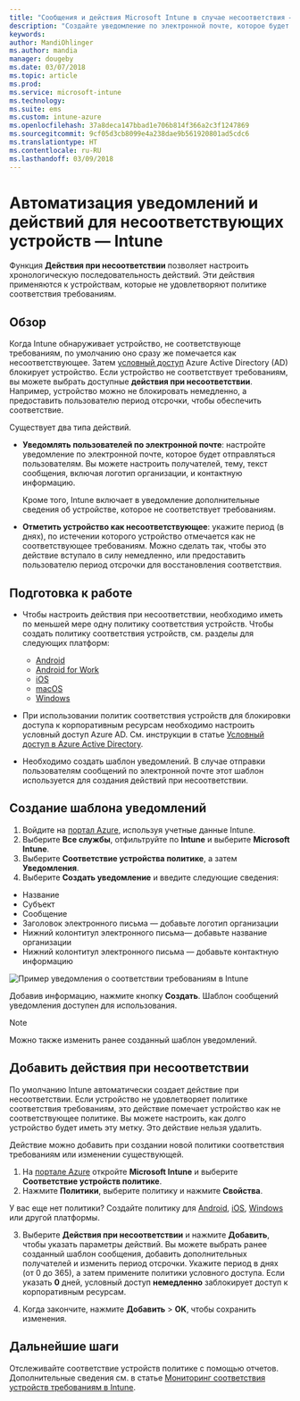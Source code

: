 ```yaml
---
title: "Сообщения и действия Microsoft Intune в случае несоответствия — Azure | Документы Майкрософт"
description: "Создайте уведомление по электронной почте, которое будет отправляться несоответствующему устройству. Добавьте действия, которые будут выполняться, когда устройство будет помечено как не соответствующее, например укажите период отсрочки для восстановления соответствия или создайте расписание для блокировки доступа до восстановления соответствия. Настройте эти параметры с помощью Microsoft Intune в Azure."
keywords: 
author: MandiOhlinger
ms.author: mandia
manager: dougeby
ms.date: 03/07/2018
ms.topic: article
ms.prod: 
ms.service: microsoft-intune
ms.technology: 
ms.suite: ems
ms.custom: intune-azure
ms.openlocfilehash: 37a8deca147bbad1e706b814f366a2c3f1247869
ms.sourcegitcommit: 9cf05d3cb8099e4a238dae9b561920801ad5cdc6
ms.translationtype: HT
ms.contentlocale: ru-RU
ms.lasthandoff: 03/09/2018
---
```

# <a name="automate-email-and-add-actions-for-noncompliant-devices---intune"></a>Автоматизация уведомлений и действий для несоответствующих устройств — Intune

Функция **Действия при несоответствии** позволяет настроить хронологическую последовательность действий. Эти действия применяются к устройствам, которые не удовлетворяют политике соответствия требованиям. 

## <a name="overview"></a>Обзор
Когда Intune обнаруживает устройство, не соответствующе требованиям, по умолчанию оно сразу же помечается как несоответствующее. Затем [условный доступ](https://docs.microsoft.com/azure/active-directory/active-directory-conditional-access-azure-portal) Azure Active Directory (AD) блокирует устройство. Если устройство не соответствует требованиям, вы можете выбрать доступные **действия при несоответствии**. Например, устройство можно не блокировать немедленно, а предоставить пользователю период отсрочки, чтобы обеспечить соответствие.

Существует два типа действий.

- **Уведомлять пользователей по электронной почте**: настройте уведомление по электронной почте, которое будет отправляться пользователям. Вы можете настроить получателей, тему, текст сообщения, включая логотип организации, и контактную информацию.

    Кроме того, Intune включает в уведомление дополнительные сведения об устройстве, которое не соответствует требованиям.

- **Отметить устройство как несоответствующее**: укажите период (в днях), по истечении которого устройство отмечается как не соответствующее требованиям. Можно сделать так, чтобы это действие вступало в силу немедленно, или предоставить пользователю период отсрочки для восстановления соответствия.

## <a name="before-you-begin"></a>Подготовка к работе

- Чтобы настроить действия при несоответствии, необходимо иметь по меньшей мере одну политику соответствия устройств. Чтобы создать политику соответствия устройств, см. разделы для следующих платформ:

  - [Android](compliance-policy-create-android.md)
  - [Android for Work](compliance-policy-create-android-for-work.md)
  - [iOS](compliance-policy-create-ios.md)
  - [macOS](compliance-policy-create-mac-os.md)
  - [Windows](compliance-policy-create-windows.md)

- При использовании политик соответствия устройств для блокировки доступа к корпоративным ресурсам необходимо настроить условный доступ Azure AD. См. инструкции в статье [Условный доступ в Azure Active Directory](https://docs.microsoft.com/azure/active-directory/active-directory-conditional-access-azure-portal).

- Необходимо создать шаблон уведомлений. В случае отправки пользователям сообщений по электронной почте этот шаблон используется для создания действий при несоответствии.

## <a name="create-a-notification-message-template"></a>Создание шаблона уведомлений

1. Войдите на [портал Azure](https://portal.azure.com), используя учетные данные Intune. 
2. Выберите **Все службы**, отфильтруйте по **Intune** и выберите **Microsoft Intune**.
3. Выберите **Соответствие устройства политике**, а затем **Уведомления**. 
4. Выберите **Создать уведомление** и введите следующие сведения:

  - Название
  - Субъект
  - Сообщение
  - Заголовок электронного письма — добавьте логотип организации
  - Нижний колонтитул электронного письма— добавьте название организации
  - Нижний колонтитул электронного письма — добавьте контактную информацию

  ![Пример уведомления о соответствии требованиям в Intune](./media/actionsfornoncompliance-1.PNG)

Добавив информацию, нажмите кнопку **Создать**. Шаблон сообщений уведомления доступен для использования.

> [!NOTE]
> Можно также изменить ранее созданный шаблон уведомлений.

## <a name="add-actions-for-noncompliance"></a>Добавить действия при несоответствии

По умолчанию Intune автоматически создает действие при несоответствии. Если устройство не удовлетворяет политике соответствия требованиям, это действие помечает устройство как не соответствующее политике. Вы можете настроить, как долго устройство будет иметь эту метку. Это действие нельзя удалить.

Действие можно добавить при создании новой политики соответствия требованиям или изменении существующей. 

1. На [портале Azure](https://portal.azure.com) откройте **Microsoft Intune** и выберите **Соответствие устройств политике**.
2. Нажмите **Политики**, выберите политику и нажмите **Свойства**. 

  У вас еще нет политики? Создайте политику для [Android](compliance-policy-create-android.md), [iOS](compliance-policy-create-ios.md), [Windows](compliance-policy-create-windows.md) или другой платформы.

3. Выберите **Действия при несоответствии** и нажмите **Добавить**, чтобы указать параметры действий. Вы можете выбрать ранее созданный шаблон сообщения, добавить дополнительных получателей и изменить период отсрочки. Укажите период в днях (от 0 до 365), а затем примените политики условного доступа. Если указать **0** дней, условный доступ **немедленно** заблокирует доступ к корпоративным ресурсам.

4. Когда закончите, нажмите **Добавить** > **OK**, чтобы сохранить изменения.

## <a name="next-steps"></a>Дальнейшие шаги
Отслеживайте соответствие устройств политике с помощью отчетов. Дополнительные сведения см. в статье [Мониторинг соответствия устройств требованиям в Intune](device-compliance-monitor.md).
